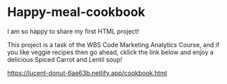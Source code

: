 # Happy-meal-cookbook

I am so happy to share my first HTML project! 

This project is a task of the WBS Code Marketing Analytics Course, and if you like veggie recipes then go ahead, cklick the link below and enjoy a delicious Spiced Carrot and Lentil soup!





https://lucent-donut-6ae63b.netlify.app/cookbook.html
